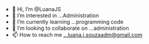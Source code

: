 - 👋 Hi, I’m @LuanaJS
- 👀 I’m interested in ...Administration
- 🌱 I’m currently learning ...programming code
- 💞️ I’m looking to collaborate on ...administration
- 📫 How to reach me ...luana.j.souzaadm@gmail.com

<!---
LuanaJS/LuanaJS is a ✨ special ✨ repository because its `README.md` (this file) appears on your GitHub profile.
You can click the Preview link to take a look at your changes.
--->
